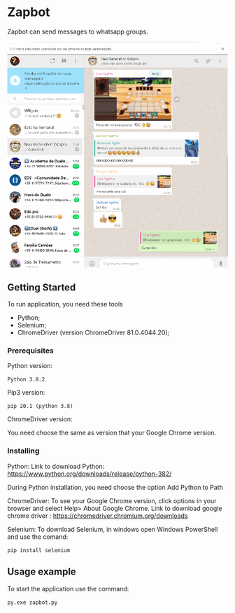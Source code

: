 # Zapbot

Zapbot can send messages to whatsapp groups.

![interface demo](Demo/ZapBot_gif.gif)

## Getting Started

To run application, you need these tools 
- Python;
- Selenium;
- ChromeDriver (version ChromeDriver 81.0.4044.20);

### Prerequisites

Python version: 

```
Python 3.8.2
```

Pip3 version:

```
pip 20.1 (python 3.8)
```

ChromeDriver version:

You need choose the same as version that your Google Chrome version.

### Installing

Python:
Link to download Python: https://www.python.org/downloads/release/python-382/

During Python installation, you need choose the option Add Python to Path 

ChromeDriver:
To see your Google Chrome version, click options in your browser and select Help> About Google Chrome.
Link to download google chrome driver : https://chromedriver.chromium.org/downloads

Selenium:
To download Selenium, in windows open Windows PowerShell and use the comand:

```
pip install selenium
```

## Usage example

To start the application use the command:

```
py.exe zapbot.py
```
